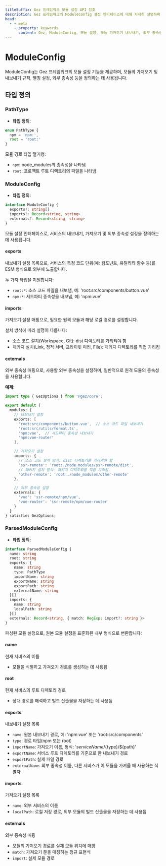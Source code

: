 ```yaml
---
titleSuffix: Gez 프레임워크 모듈 설정 API 참조
description: Gez 프레임워크의 ModuleConfig 설정 인터페이스에 대해 자세히 설명하며, 모듈 가져오기 및 내보내기 규칙, 별칭 설정, 외부 종속성 관리 등을 포함하여 개발자가 프레임워크의 모듈화 시스템을 깊이 이해할 수 있도록 돕습니다.
head:
  - - meta
    - property: keywords
      content: Gez, ModuleConfig, 모듈 설정, 모듈 가져오기 내보내기, 외부 종속성, 별칭 설정, 종속성 관리, 웹 애플리케이션 프레임워크
---
```


# ModuleConfig

ModuleConfig는 Gez 프레임워크의 모듈 설정 기능을 제공하며, 모듈의 가져오기 및 내보내기 규칙, 별칭 설정, 외부 종속성 등을 정의하는 데 사용됩니다.

## 타입 정의

### PathType

- **타입 정의**:
```ts
enum PathType {
  npm = 'npm:', 
  root = 'root:'
}
```

모듈 경로 타입 열거형:
- `npm`: node_modules의 종속성을 나타냄
- `root`: 프로젝트 루트 디렉토리의 파일을 나타냄

### ModuleConfig

- **타입 정의**:
```ts
interface ModuleConfig {
  exports?: string[]
  imports?: Record<string, string>
  externals?: Record<string, string>
}
```

모듈 설정 인터페이스로, 서비스의 내보내기, 가져오기 및 외부 종속성 설정을 정의하는 데 사용됩니다.

#### exports

내보내기 설정 목록으로, 서비스의 특정 코드 단위(예: 컴포넌트, 유틸리티 함수 등)를 ESM 형식으로 외부에 노출합니다.

두 가지 타입을 지원합니다:
- `root:*`: 소스 코드 파일을 내보냄, 예: 'root:src/components/button.vue'
- `npm:*`: 서드파티 종속성을 내보냄, 예: 'npm:vue'

#### imports

가져오기 설정 매핑으로, 필요한 원격 모듈과 해당 로컬 경로를 설정합니다.

설치 방식에 따라 설정이 다릅니다:
- 소스 코드 설치(Workspace, Git): dist 디렉토리를 가리켜야 함
- 패키지 설치(Link, 정적 서버, 프라이빗 미러, File): 패키지 디렉토리를 직접 가리킴

#### externals

외부 종속성 매핑으로, 사용할 외부 종속성을 설정하며, 일반적으로 원격 모듈의 종속성을 사용합니다.

**예제**:
```ts title="entry.node.ts"
import type { GezOptions } from '@gez/core';

export default {
  modules: {
    // 내보내기 설정
    exports: [
      'root:src/components/button.vue',  // 소스 코드 파일 내보내기
      'root:src/utils/format.ts',
      'npm:vue',  // 서드파티 종속성 내보내기
      'npm:vue-router'
    ],

    // 가져오기 설정
    imports: {
      // 소스 코드 설치 방식: dist 디렉토리를 가리켜야 함
      'ssr-remote': 'root:./node_modules/ssr-remote/dist',
      // 패키지 설치 방식: 패키지 디렉토리를 직접 가리킴
      'other-remote': 'root:./node_modules/other-remote'
    },

    // 외부 종속성 설정
    externals: {
      'vue': 'ssr-remote/npm/vue',
      'vue-router': 'ssr-remote/npm/vue-router'
    }
  }
} satisfies GezOptions;
```

### ParsedModuleConfig

- **타입 정의**:
```ts
interface ParsedModuleConfig {
  name: string
  root: string
  exports: {
    name: string
    type: PathType
    importName: string
    exportName: string
    exportPath: string
    externalName: string
  }[]
  imports: {
    name: string
    localPath: string
  }[]
  externals: Record<string, { match: RegExp; import?: string }>
}
```

파싱된 모듈 설정으로, 원본 모듈 설정을 표준화된 내부 형식으로 변환합니다:

#### name
현재 서비스의 이름
- 모듈을 식별하고 가져오기 경로를 생성하는 데 사용됨

#### root
현재 서비스의 루트 디렉토리 경로
- 상대 경로를 해석하고 빌드 산출물을 저장하는 데 사용됨

#### exports
내보내기 설정 목록
- `name`: 원본 내보내기 경로, 예: 'npm:vue' 또는 'root:src/components'
- `type`: 경로 타입(npm 또는 root)
- `importName`: 가져오기 이름, 형식: '${serviceName}/${type}/${path}'
- `exportName`: 서비스 루트 디렉토리를 기준으로 한 내보내기 경로
- `exportPath`: 실제 파일 경로
- `externalName`: 외부 종속성 이름, 다른 서비스가 이 모듈을 가져올 때 사용하는 식별자

#### imports
가져오기 설정 목록
- `name`: 외부 서비스의 이름
- `localPath`: 로컬 저장 경로, 외부 모듈의 빌드 산출물을 저장하는 데 사용됨

#### externals
외부 종속성 매핑
- 모듈의 가져오기 경로를 실제 모듈 위치에 매핑
- `match`: 가져오기 문을 매칭하는 정규 표현식
- `import`: 실제 모듈 경로